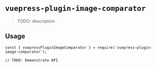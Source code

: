 # `vuepress-plugin-image-comparator`

> TODO: description

## Usage

```
const { vuepressPluginImageComparator } = require('vuepress-plugin-image-comparator');

// TODO: Demonstrate API
```